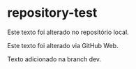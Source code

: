 # repository-test
Este texto foi alterado no repositório local.

Este texto foi alterado via GitHub Web.

Texto adicionado na branch dev.
